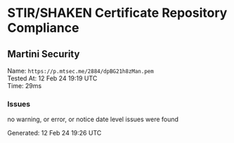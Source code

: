 # STIR/SHAKEN Certificate Repository Compliance

## Martini Security

Name: `https://p.mtsec.me/2884/dpBG21h8zMan.pem`\
Tested At: 12 Feb 24 19:19 UTC\
Time: 29ms

### Issues

no warning, or error, or notice date level issues were found

Generated: 12 Feb 24 19:26 UTC
